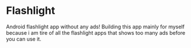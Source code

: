 # Flashlight
Android flashlight app without any ads!
Building this app mainly for myself because i am tire of all the flashlight apps that shows too many ads before you can use it.
